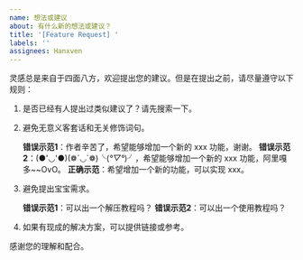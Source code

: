```yaml
---
name: 想法或建议
about: 有什么新的想法或建议？
title: '[Feature Request] '
labels: ''
assignees: Hanxven
---
```


灵感总是来自于四面八方，欢迎提出您的建议。但是在提出之前，请尽量遵守以下规则：

1. 是否已经有人提出过类似建议了？请先搜索一下。

2. 避免无意义客套话和无关修饰词句。

    **错误示范1**：作者辛苦了，希望能够增加一个新的 xxx 功能，谢谢。
    **错误示范2**：(●'◡'●)(❁´◡`❁)╰(*°▽°*)╯，希望能够增加一个新的 xxx 功能，阿里嘎多~~OvO。
    **正确示范**：希望增加一个新的功能，可以实现 xxx。

3. 避免提出宝宝需求。

    **错误示范1**：可以出一个解压教程吗？
    **错误示范2**：可以出一个使用教程吗？

4. 如果有现成的解决方案，可以提供链接或参考。

感谢您的理解和配合。